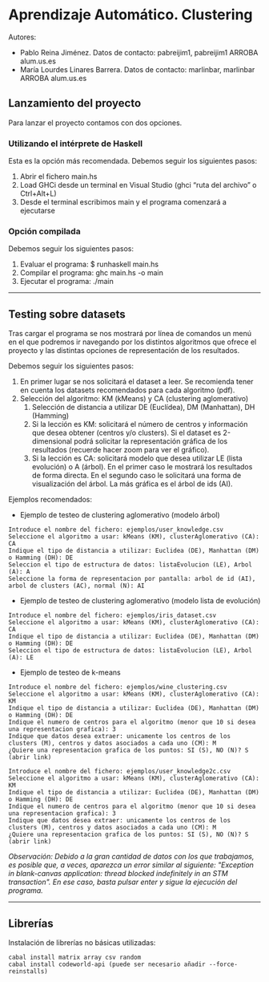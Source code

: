 # Aprendizaje Automático. Clustering

Autores: 
-	Pablo Reina Jiménez.            Datos de contacto: pabreijim1, pabreijim1 ARROBA alum.us.es  
-	María Lourdes Linares Barrera.  Datos de contacto: marlinbar, marlinbar ARROBA alum.us.es  

## **Lanzamiento del proyecto**
Para lanzar el proyecto contamos con dos opciones.

### Utilizando el intérprete de Haskell  
Esta es la opción más recomendada. Debemos seguir los siguientes pasos:  
1. Abrir el fichero main.hs  
2. Load GHCi desde un terminal en Visual Studio (ghci “ruta del archivo” o Ctrl+Alt+L)  
3. Desde el terminal escribimos main y el programa comenzará a ejecutarse
  
  
### Opción compilada
Debemos seguir los siguientes pasos:  
1. Evaluar el programa: $ runhaskell main.hs  
2. Compilar el programa: ghc main.hs -o main  
3. Ejecutar el programa: ./main  

___  

## **Testing sobre datasets**  

Tras cargar el programa se nos mostrará por línea de comandos un menú en el que podremos ir navegando por los distintos algoritmos que ofrece el proyecto y las distintas opciones de representación de los resultados.

Debemos seguir los siguientes pasos:
1. En primer lugar se nos solicitará el dataset a leer. Se recomienda tener en cuenta los datasets recomendados para cada algoritmo (pdf).
2. Selección del algoritmo: KM (kMeans) y CA (clustering aglomerativo)
    1.  Selección de distancia a utilizar DE (Euclídea), DM (Manhattan), DH (Hamming)
    2.  Si la lección es KM: solicitará el número de centros y información que desea obtener (centros y/o clusters). Si el dataset es 2-dimensional podrá solicitar la representación gráfica de los resultados (recuerde hacer zoom para ver el gráfico).
    3.  Si la lección es CA: solicitará modelo que desea utilizar LE (lista evolución) o A (árbol). En el primer caso le mostrará los resultados de forma directa. En el segundo caso le solicitará una forma de visualización del árbol. La más gráfica es el árbol de ids (AI).  

Ejemplos recomendados:  

* Ejemplo de testeo de clustering aglomerativo (modelo árbol)  
~~~
Introduce el nombre del fichero: ejemplos/user_knowledge.csv   
Seleccione el algoritmo a usar: kMeans (KM), clusterAglomerativo (CA): CA
Indique el tipo de distancia a utilizar: Euclidea (DE), Manhattan (DM) o Hamming (DH): DE
Seleccion el tipo de estructura de datos: listaEvolucion (LE), Arbol (A): A
Seleccione la forma de representacion por pantalla: arbol de id (AI), arbol de clusters (AC), normal (N): AI
~~~  

* Ejemplo de testeo de clustering aglomerativo (modelo lista de evolución)  
~~~
Introduce el nombre del fichero: ejemplos/iris_dataset.csv   
Seleccione el algoritmo a usar: kMeans (KM), clusterAglomerativo (CA): CA
Indique el tipo de distancia a utilizar: Euclidea (DE), Manhattan (DM) o Hamming (DH): DE
Seleccion el tipo de estructura de datos: listaEvolucion (LE), Arbol (A): LE
~~~ 

* Ejemplo de testeo de k-means  
~~~
Introduce el nombre del fichero: ejemplos/wine_clustering.csv
Seleccione el algoritmo a usar: kMeans (KM), clusterAglomerativo (CA): KM
Indique el tipo de distancia a utilizar: Euclidea (DE), Manhattan (DM) o Hamming (DH): DE
Indique el numero de centros para el algoritmo (menor que 10 si desea una representacion grafica): 3
Indique que datos desea extraer: unicamente los centros de los clusters (M), centros y datos asociados a cada uno (CM): M
¿Quiere una representacion grafica de los puntos: SI (S), NO (N)? S (abrir link)
~~~ 

~~~
Introduce el nombre del fichero: ejemplos/user_knowledge2c.csv
Seleccione el algoritmo a usar: kMeans (KM), clusterAglomerativo (CA): KM
Indique el tipo de distancia a utilizar: Euclidea (DE), Manhattan (DM) o Hamming (DH): DE
Indique el numero de centros para el algoritmo (menor que 10 si desea una representacion grafica): 3
Indique que datos desea extraer: unicamente los centros de los clusters (M), centros y datos asociados a cada uno (CM): M
¿Quiere una representacion grafica de los puntos: SI (S), NO (N)? S (abrir link)
~~~ 

*Observación: Debido a la gran cantidad de datos con los que trabajamos, es posible que, a veces, aparezca un error similar al siguiente: "Exception in blank-canvas application: thread blocked indefinitely in an STM transaction". En ese caso, basta pulsar enter y sigue la ejecución del programa.*  
___  

## **Librerías**

Instalación de librerías no básicas utilizadas:

~~~
cabal install matrix array csv random
cabal install codeworld-api (puede ser necesario añadir --force-reinstalls)
~~~
